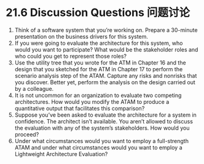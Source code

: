 21.6 Discussion Questions 问题讨论
===

1. Think of a software system that you’re working on. Prepare a 30-minute presentation on the business drivers for this system.
2. If you were going to evaluate the architecture for this system, who would you want to participate? What would be the stakeholder roles and who could you get to represent those roles?
3. Use the utility tree that you wrote for the ATM in Chapter 16 and the design that you sketched for the ATM in Chapter 17 to perform the scenario analysis step of the ATAM. Capture any risks and nonrisks that you discover. Better yet, perform the analysis on the design carried out by a colleague.
4. It is not uncommon for an organization to evaluate two competing architectures. How would you modify the ATAM to produce a quantitative output that facilitates this comparison?
5. Suppose you’ve been asked to evaluate the architecture for a system in confidence. The architect isn’t available. You aren’t allowed to discuss the evaluation with any of the system’s stakeholders. How would you proceed?
6. Under what circumstances would you want to employ a full-strength ATAM and under what circumstances would you want to employ a Lightweight Architecture Evaluation?
